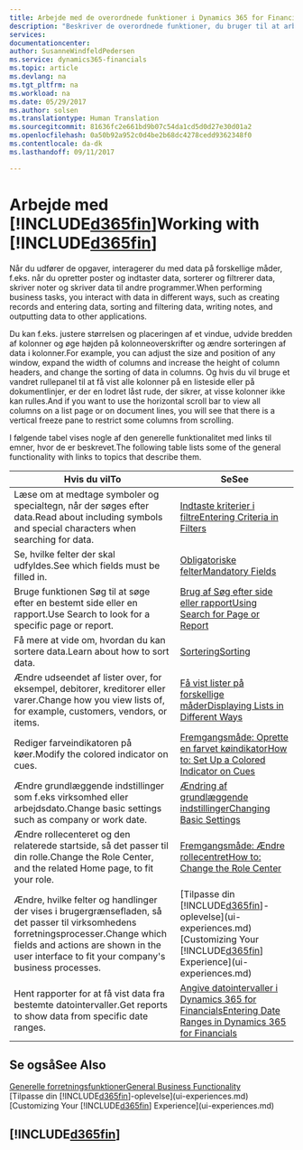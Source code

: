 ```yaml
---
title: Arbejde med de overordnede funktioner i Dynamics 365 for Financials | Microsoft Docs
description: "Beskriver de overordnede funktioner, du bruger til at arbejde med data i Financials, som f.eks. at angive værdier, sortere data og ændre visninger."
services: 
documentationcenter: 
author: SusanneWindfeldPedersen
ms.service: dynamics365-financials
ms.topic: article
ms.devlang: na
ms.tgt_pltfrm: na
ms.workload: na
ms.date: 05/29/2017
ms.author: solsen
ms.translationtype: Human Translation
ms.sourcegitcommit: 81636fc2e661bd9b07c54da1cd5d0d27e30d01a2
ms.openlocfilehash: 0a50b92a952c0d4be2b68dc4278cedd9362348f0
ms.contentlocale: da-dk
ms.lasthandoff: 09/11/2017

---
```

# <a name="working-with-included365finincludesd365finlongmdmd"></a><span data-ttu-id="ab953-103">Arbejde med [!INCLUDE[d365fin](includes/d365fin_long_md.md)]</span><span class="sxs-lookup"><span data-stu-id="ab953-103">Working with [!INCLUDE[d365fin](includes/d365fin_long_md.md)]</span></span>
<span data-ttu-id="ab953-104">Når du udfører de opgaver, interagerer du med data på forskellige måder, f.eks. når du opretter poster og indtaster data, sorterer og filtrerer data, skriver noter og skriver data til andre programmer.</span><span class="sxs-lookup"><span data-stu-id="ab953-104">When performing business tasks, you interact with data in different ways, such as creating records and entering data, sorting and filtering data, writing notes, and outputting data to other applications.</span></span>

<span data-ttu-id="ab953-105">Du kan f.eks. justere størrelsen og placeringen af et vindue, udvide bredden af kolonner og øge højden på kolonneoverskrifter og ændre sorteringen af data i kolonner.</span><span class="sxs-lookup"><span data-stu-id="ab953-105">For example, you can adjust the size and position of any window, expand the width of columns and increase the height of column headers, and change the sorting of data in columns.</span></span> <span data-ttu-id="ab953-106">Og hvis du vil bruge et vandret rullepanel til at få vist alle kolonner på en listeside eller på dokumentlinjer, er der en lodret låst rude, der sikrer, at visse kolonner ikke kan rulles.</span><span class="sxs-lookup"><span data-stu-id="ab953-106">And if you want to use the horizontal scroll bar to view all columns on a list page or on document lines, you will see that there is a vertical freeze pane to restrict some columns from scrolling.</span></span>

<span data-ttu-id="ab953-107">I følgende tabel vises nogle af den generelle funktionalitet med links til emner, hvor de er beskrevet.</span><span class="sxs-lookup"><span data-stu-id="ab953-107">The following table lists some of the general functionality with links to topics that describe them.</span></span>

| <span data-ttu-id="ab953-108">Hvis du vil</span><span class="sxs-lookup"><span data-stu-id="ab953-108">To</span></span> | <span data-ttu-id="ab953-109">Se</span><span class="sxs-lookup"><span data-stu-id="ab953-109">See</span></span> |
| --- | --- |
| <span data-ttu-id="ab953-110">Læse om at medtage symboler og specialtegn, når der søges efter data.</span><span class="sxs-lookup"><span data-stu-id="ab953-110">Read about including symbols and special characters when searching for data.</span></span> |[<span data-ttu-id="ab953-111">Indtaste kriterier i filtre</span><span class="sxs-lookup"><span data-stu-id="ab953-111">Entering Criteria in Filters</span></span>](ui-enter-criteria-filters.md) |
| <span data-ttu-id="ab953-112">Se, hvilke felter der skal udfyldes.</span><span class="sxs-lookup"><span data-stu-id="ab953-112">See which fields must be filled in.</span></span> |[<span data-ttu-id="ab953-113">Obligatoriske felter</span><span class="sxs-lookup"><span data-stu-id="ab953-113">Mandatory Fields</span></span>](ui-mandatory-fields.md) |
| <span data-ttu-id="ab953-114">Bruge funktionen Søg til at søge efter en bestemt side eller en rapport.</span><span class="sxs-lookup"><span data-stu-id="ab953-114">Use Search to look for a specific page or report.</span></span> |[<span data-ttu-id="ab953-115">Brug af Søg efter side eller rapport</span><span class="sxs-lookup"><span data-stu-id="ab953-115">Using Search for Page or Report</span></span>](ui-search.md) |
| <span data-ttu-id="ab953-116">Få mere at vide om, hvordan du kan sortere data.</span><span class="sxs-lookup"><span data-stu-id="ab953-116">Learn about how to sort data.</span></span> |[<span data-ttu-id="ab953-117">Sortering</span><span class="sxs-lookup"><span data-stu-id="ab953-117">Sorting</span></span>](ui-sorting.md) |
| <span data-ttu-id="ab953-118">Ændre udseendet af lister over, for eksempel, debitorer, kreditorer eller varer.</span><span class="sxs-lookup"><span data-stu-id="ab953-118">Change how you view lists of, for example, customers, vendors, or items.</span></span> |[<span data-ttu-id="ab953-119">Få vist lister på forskellige måder</span><span class="sxs-lookup"><span data-stu-id="ab953-119">Displaying Lists in Different Ways</span></span>](across-display-lists-different-views.md) |
| <span data-ttu-id="ab953-120">Rediger farveindikatoren på køer.</span><span class="sxs-lookup"><span data-stu-id="ab953-120">Modify the colored indicator on cues.</span></span> |[<span data-ttu-id="ab953-121">Fremgangsmåde: Oprette en farvet køindikator</span><span class="sxs-lookup"><span data-stu-id="ab953-121">How to: Set Up a Colored Indicator on Cues</span></span>](ui-how-setup-colored-indicator-cues.md) |
| <span data-ttu-id="ab953-122">Ændre grundlæggende indstillinger som f.eks virksomhed eller arbejdsdato.</span><span class="sxs-lookup"><span data-stu-id="ab953-122">Change basic settings such as company or work date.</span></span> |[<span data-ttu-id="ab953-123">Ændring af grundlæggende indstillinger</span><span class="sxs-lookup"><span data-stu-id="ab953-123">Changing Basic Settings</span></span>](ui-change-basic-settings.md) |
| <span data-ttu-id="ab953-124">Ændre rollecenteret og den relaterede startside, så det passer til din rolle.</span><span class="sxs-lookup"><span data-stu-id="ab953-124">Change the Role Center, and the related Home page, to fit your role.</span></span> |[<span data-ttu-id="ab953-125">Fremgangsmåde: Ændre rollecentret</span><span class="sxs-lookup"><span data-stu-id="ab953-125">How to: Change the Role Center</span></span>](change-role.md) |
| <span data-ttu-id="ab953-126">Ændre, hvilke felter og handlinger der vises i brugergrænsefladen, så det passer til virksomhedens forretningsprocesser.</span><span class="sxs-lookup"><span data-stu-id="ab953-126">Change which fields and actions are shown in the user interface to fit your company's business processes.</span></span> |<span data-ttu-id="ab953-127">[Tilpasse din [!INCLUDE[d365fin](includes/d365fin_md.md)]-oplevelse](ui-experiences.md)</span><span class="sxs-lookup"><span data-stu-id="ab953-127">[Customizing Your [!INCLUDE[d365fin](includes/d365fin_md.md)] Experience](ui-experiences.md)</span></span> |
| <span data-ttu-id="ab953-128">Hent rapporter for at få vist data fra bestemte datointervaller.</span><span class="sxs-lookup"><span data-stu-id="ab953-128">Get reports to show data from specific date ranges.</span></span> |[<span data-ttu-id="ab953-129">Angive datointervaller i Dynamics 365 for Financials</span><span class="sxs-lookup"><span data-stu-id="ab953-129">Entering Date Ranges in Dynamics 365 for Financials</span></span>](ui-enter-date-ranges.md) |

## <a name="see-also"></a><span data-ttu-id="ab953-130">Se også</span><span class="sxs-lookup"><span data-stu-id="ab953-130">See Also</span></span>
[<span data-ttu-id="ab953-131">Generelle forretningsfunktioner</span><span class="sxs-lookup"><span data-stu-id="ab953-131">General Business Functionality</span></span>](ui-across-business-areas.md)  
<span data-ttu-id="ab953-132">[Tilpasse din [!INCLUDE[d365fin](includes/d365fin_md.md)]-oplevelse](ui-experiences.md)</span><span class="sxs-lookup"><span data-stu-id="ab953-132">[Customizing Your [!INCLUDE[d365fin](includes/d365fin_md.md)] Experience](ui-experiences.md)</span></span>  

## [!INCLUDE[d365fin](includes/free_trial_md.md)]

